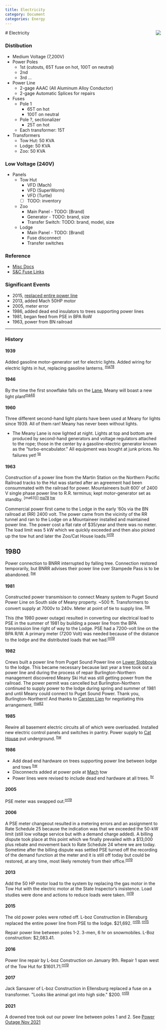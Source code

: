 ```yaml
---
title: Electricity
category: Document
categories: Energy
---
```

<img src="/img/2021-Electric-Distribution.png" align="right">
# Electricity

### Distibution

- Medium Voltage (7,200V)
- Power Poles
    - 1st (cutouts, 65T fuse on hot, 100T on neutral)
    - 2nd
    - 3rd ...
- Power Line
    - 2-gage AAAC (All Aluminum Alloy Conductor)
    - 2-gage Automatic Splices for repairs
- Fuses
    - Pole 1
        - 65T on hot
        - 100T on neutral
    - Pole ?, sectionalizer
        - 25T on hot
    - Each transformer: 15T
- Transformers
    - Tow Hut: 50 KVA
    - Lodge: 50 KVA
    - Zoo: 50 KVA

### Low Voltage (240V)

- Panels
    - Tow Hut
        - VFD (Mach)
        - VFD (SuperWorm)
        - VFD (Turtle)
        - [ ] TODO: inventory
    - Zoo
        - Main Panel - TODO: [Brand]
        - Generator - TODO: brand, size
        - Transfer Switch: TODO: brand, model, size
    - Lodge
        - Main Panel - TODO: [Brand]
        - Fuse disconnect
        - Transfer switches

### Reference
- [Misc Docs](https://github.com/MeanyLodge/meanylodge.github.com/blob/master/reference/2021-12-08-Power-Line.pdf)
- [S&C Fuse Links](https://github.com/MeanyLodge/meanylodge.github.com/blob/master/reference/2021-Fuse-Links.pdf)

### Significant Events

- 2015, [replaced entire power line](https://github.com/MeanyLodge/meanylodge.github.com/blob/master/reference/2015-Power-Line-Replacement.pdf)
- 2013, added Mach 50HP motor
- 2005, meter error
- 1986, added dead end insulators to trees supporting power lines
- 1981, began feed from PSE in BPA RoW
- 1963, power from BN railroad


---

### History

#### 1939

Added gasoline motor-generator set for electric lights. Added wiring for electric lights in hut, replacing gasoline lanterns. <sup>[ma78][]</sup>

#### 1946

By the time the first snowflake falls on the [Lane](Lane), Meany will boast a new light plant<sup>[ma46][]</sup>

#### 1960

Three different second-hand light plants have been used at Meany for lights since 1939. All of them ran! Meany has never been without lights.
- The Meany Lane is now lighted at night. Lights at top and bottom are produced by second-hand generators and voltage regulators attached to the rope; those in the center by a gasoline-electric generator known as the "turbo-encabulator." All equipment was bought at junk prices. No failures yet! <sup>[tp][]</sup>

#### 1963

Construction of a power line from the Martin Station on the Northern Pacific Railroad tracks to the Hut was started after an agreement had been consummated with the railroad for power. Mountaineers built 600' of 2400 V single phase power line to R.R. terminus; kept motor-generator set as standby. <sup>[ma63][] [ma78][] [hw][]</sup>

Commercial power first came to the Lodge in the early ‘60s via the BN railroad at (RR) 2400 volt.  The power came from the vicinity of the RR tunnel and ran to the Lodge on a Mountaineer installed and maintained power line. The power cost a flat rate of $35/year and there was no meter. The load limit was 5 kW which we quickly exceeded and then also picked up the tow hut and later the Zoo/Cat House loads.<sup>[rn19][]</sup>

## 1980

Power connection to BNRR interrupted by falling tree. Connection restored temporarily, but BNRR advises their power line over Stampede Pass is to be abandoned. <sup>[hw][]</sup>

#### 1981

Constructed power transmisison to connect Meany system to Puget Sound Power Line on South side of Meany property. \~500 ft. Transformers to convert supply at 7000v to 240v. Meter at point of tie to supply line. <sup>[hw][]</sup>

This (the 1980 power outage) resulted in converting our electrical load to PSE in the summer of 1981 by building a power line from the BPA transmission line right of way to the Lodge. PSE had a 7200-volt line on the BPA R/W. A primary meter (7200 Volt) was needed because of the distance to the lodge and the distributed loads that we had.<sup>[rn19][]</sup>

#### 1982

Crews built a power line from Puget Sound Power line on [Lower Slobbovia](Lower-Slobbovia) to the lodge. This became necessary because last year a tree took out a power line and during the process of repair Burlington-Northern management discovered Meany Ski Hut was still getting power from the railroad. The power permit was cancelled but Burlington-Northern continued to supply power to the lodge during spring and summer of 1981 and until Meany could connect to Puget Sound Power. Thank you, Burlington-Northern! And thanks to [Carsten Lien](Carsten-Lien) for negotiating this arrangement. <sup>[ma82][]</sup>

#### 1985

Rewire all basement electric circuits all of which were overloaded. Installed new electric control panels and switches in pantry. Power supply to [Cat House](Cat-House) put underground. <sup>[hw][]</sup>

#### 1986

- Add dead end hardware on trees supporting power line between lodge and tows <sup>[hw][]</sup>
- Disconnects added at power pole at [Mach](Mach) tow
- Power lines were revised to include dead end hardware at all trees. <sup>[hr][]</sup>


#### 2005

PSE meter was swapped out.<sup>[rn19][]</sup>


#### 2006

A PSE meter changeout resulted in a metering errors and an assignment to Rate Schedule 25 because the indication was that we exceeded the 50-kW limit (still low voltage service but with a demand charge added). A billing dispute took place at this point which we finally prevailed with a $13,000 plus rebate and movement back to Rate Schedule 24 where we are today.  Sometime after the billing dispute was settled PSE turned off the recording of the demand function at the meter and it is still off today but could be restored, at any time, most likely remotely from their office.<sup>[rn19][]</sup>


#### 2013

Add the 50 HP motor load to the system by replacing the gas motor in the Tow Hut with the electric motor at the State Inspector’s insistence.  Load studies were done and actions to reduce loads were taken. <sup>[rn19][]</sup>


#### 2015

The old power poles were rotted off. L-boz Construction in Ellensburg replaced the entire power line from PSE to the lodge. $21,692. <sup>[rn19][], [rn15][] </sup>

Repair power line between poles 1-2. 3-men, 6 hr on snowmobiles. L-Boz
construction: $2,083.41.


#### 2016

Power line repair by L-boz Construction on January 9th. Repair 1 span west of the Tow Hut for $1601.71.<sup>[rn19][]</sup>


#### 2017

Jack Sansaver of L-boz Construction in Ellensburg replaced a fuse on a transformer. "Looks like animal got into high side." $200. <sup>[rn19][]</sup>


#### 2021

A downed tree took out our power line between poles 1 and 2. See [Power Outage Nov 2021](https://github.com/MeanyLodge/Committee/issues/18)



[hr]: History-Reports "Meany History Reports, by Idona Kellogg"
[hw]: History-Walt "Meany History, by Walt Little"
[ma46]: Mountaineer-Annual#1946
[ma78]: Mountaineer-Annual#1978
[ma82]: Mountaineer-Annual#1982
[rn15]: https://github.com/MeanyLodge/meanylodge.github.com/blob/master/reference/2015-Power-Line-Replacement.pdf
[rn19]: Electrical-Power-System
[tp]: Tomcat-Petition
